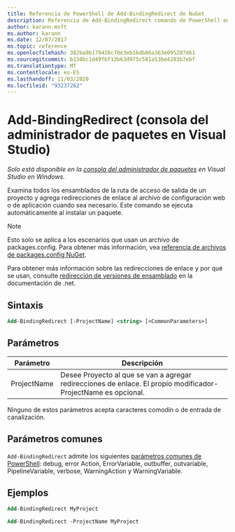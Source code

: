 ```yaml
---
title: Referencia de PowerShell de Add-BindingRedirect de NuGet
description: Referencia de Add-BindingRedirect comando de PowerShell en la consola del administrador de paquetes NuGet en Visual Studio.
author: karann-msft
ms.author: karann
ms.date: 12/07/2017
ms.topic: reference
ms.openlocfilehash: 382ba9b179428c70e3eb16db86a363e095207d61
ms.sourcegitcommit: b138bc1d49fbf13b63d975c581a53be4283b7ebf
ms.translationtype: MT
ms.contentlocale: es-ES
ms.lasthandoff: 11/03/2020
ms.locfileid: "93237262"
---
```

# <a name="add-bindingredirect-package-manager-console-in-visual-studio"></a>Add-BindingRedirect (consola del administrador de paquetes en Visual Studio)

*Solo está disponible en la [consola del administrador de paquetes](../../consume-packages/install-use-packages-powershell.md) en Visual Studio en Windows.*

Examina todos los ensamblados de la ruta de acceso de salida de un proyecto y agrega redirecciones de enlace al archivo de configuración web o de aplicación cuando sea necesario. Este comando se ejecuta automáticamente al instalar un paquete.

> [!NOTE]
> Esto solo se aplica a los escenarios que usan un archivo de packages.config. Para obtener más información, vea [referencia de archivos de packages.config NuGet](~/reference/packages-config.md).

Para obtener más información sobre las redirecciones de enlace y por qué se usan, consulte [redirección de versiones de ensamblado](/dotnet/framework/configure-apps/redirect-assembly-versions) en la documentación de .net.

## <a name="syntax"></a>Sintaxis

```ps
Add-BindingRedirect [-ProjectName] <string> [<CommonParameters>]
```

## <a name="parameters"></a>Parámetros

| Parámetro | Descripción |
| --- | --- |
| ProjectName | Desee Proyecto al que se van a agregar redirecciones de enlace. El propio modificador-ProjectName es opcional. |

Ninguno de estos parámetros acepta caracteres comodín o de entrada de canalización.

## <a name="common-parameters"></a>Parámetros comunes

`Add-BindingRedirect` admite los siguientes [parámetros comunes de PowerShell](/powershell/module/microsoft.powershell.core/about/about_commonparameters): debug, error Action, ErrorVariable, outbuffer, outvariable, PipelineVariable, verbose, WarningAction y WarningVariable.

## <a name="examples"></a>Ejemplos

```ps
Add-BindingRedirect MyProject

Add-BindingRedirect -ProjectName MyProject
```
